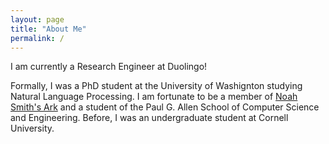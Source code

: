 ```yaml
---
layout: page
title: "About Me"
permalink: /
---
```


I am currently a Research Engineer at Duolingo!

Formally, I was a PhD student at the University of Washignton studying Natural Language Processing. I am fortunate to be a member of [Noah Smith's Ark](https://noahs-ark.github.io/) and a student of the Paul G. Allen School of Computer Science and Engineering. Before, I was an undergraduate student at Cornell University.


